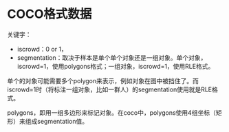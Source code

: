 # COCO格式数据

关键字：

- iscrowd：0 or 1，
- segmentation：取决于样本是单个单个对象还是一组对象。单个对象，iscrowd=1，使用polygons格式；一组对象，iscrowd=1，使用RLE格式。

单个的对象可能需要多个polygon来表示，例如对象在图中被挡住了。而iscrowd=1时（将标注一组对象，比如一群人）的segmentation使用就是RLE格式。

polygons，即用一组多边形来标记对象。在coco中，polygons使用4组坐标（矩形）来组成segmentation值。